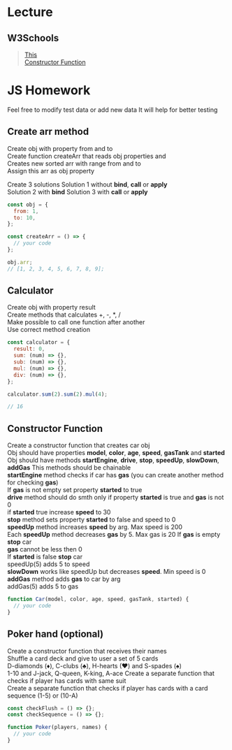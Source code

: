 # Lecture

## W3Schools

> [This](https://www.w3schools.com/js/js_this.asp)  
> [Constructor Function](https://www.w3schools.com/js/js_object_constructors.asp)

# JS Homework

Feel free to modify test data or add new data
It will help for better testing

## Create arr method

Create obj with property from and to  
Create function createArr that reads obj properties and  
Creates new sorted arr with range from and to  
Assign this arr as obj property

Create 3 solutions
Solution 1 without **bind**, **call** or **apply**  
Solution 2 with **bind**
Solution 3 with **call** or **apply**

```javascript
const obj = {
  from: 1,
  to: 10,
};

const createArr = () => {
  // your code
};

obj.arr;
// [1, 2, 3, 4, 5, 6, 7, 8, 9];
```

## Calculator

Create obj with property result  
Create methods that calculates +, -, \*, /  
Make possible to call one function after another  
Use correct method creation

```javascript
const calculator = {
  result: 0,
  sum: (num) => {},
  sub: (num) => {},
  mul: (num) => {},
  div: (num) => {},
};

calculator.sum(2).sum(2).mul(4);

// 16
```

## Constructor Function

Create a constructor function that creates car obj  
Obj should have properties **model**, **color**, **age**, **speed**, **gasTank** and **started**
Obj should have methods **startEngine**, **drive**, **stop**, **speedUp**, **slowDown**, **addGas**
This methods should be chainable  
**startEngine** method checks if car has **gas** (you can create another method for checking **gas**)  
If **gas** is not empty set property **started** to true  
**drive** method should do smth only if property **started** is true and **gas** is not 0  
if **started** true increase **speed** to 30  
**stop** method sets property **started** to false and speed to 0  
**speedUp** method increases **speed** by arg. Max speed is 200  
Each **speedUp** method decreases **gas** by 5. Max gas is 20
If **gas** is empty **stop** car  
**gas** cannot be less then 0  
If **started** is false **stop** car  
speedUp(5) adds 5 to speed  
**slowDown** works like speedUp but decreases **speed**. Min speed is 0  
**addGas** method adds **gas** to car by arg  
addGas(5) adds 5 to gas

```javascript
function Car(model, color, age, speed, gasTank, started) {
  // your code
}
```

## Poker hand (optional)

Create a constructor function that receives their names  
Shuffle a card deck and give to user a set of 5 cards  
D-diamonds (♦), C-clubs (♣), H-hearts (♥) and S-spades (♠)  
1-10 and J-jack, Q-queen, K-king, A-ace
Create a separate function that checks if player has cards with same suit  
Create a separate function that checks if player has cards with a card sequence (1-5) or (10-A)

```javascript
const checkFlush = () => {};
const checkSequence = () => {};

function Poker(players, names) {
  // your code
}
```
